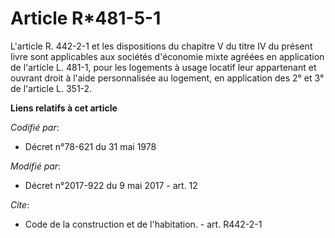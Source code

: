 # Article R*481-5-1

L'article R. 442-2-1 et les dispositions du chapitre V du titre IV du présent livre sont applicables aux sociétés d'économie
mixte agréées en application de l'article L. 481-1, pour les logements à usage locatif leur appartenant et ouvrant droit à
l'aide personnalisée au logement, en application des 2° et 3° de l'article L. 351-2.

**Liens relatifs à cet article**

_Codifié par_:

  - Décret n°78-621 du 31 mai 1978

_Modifié par_:

  - Décret n°2017-922 du 9 mai 2017 - art. 12

_Cite_:

  - Code de la construction et de l'habitation. - art. R442-2-1
